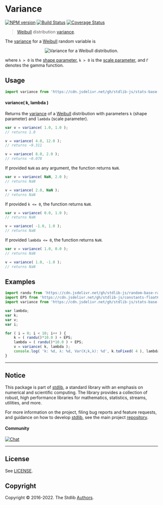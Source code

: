 <!--

@license Apache-2.0

Copyright (c) 2018 The Stdlib Authors.

Licensed under the Apache License, Version 2.0 (the "License");
you may not use this file except in compliance with the License.
You may obtain a copy of the License at

   http://www.apache.org/licenses/LICENSE-2.0

Unless required by applicable law or agreed to in writing, software
distributed under the License is distributed on an "AS IS" BASIS,
WITHOUT WARRANTIES OR CONDITIONS OF ANY KIND, either express or implied.
See the License for the specific language governing permissions and
limitations under the License.

-->

# Variance

[![NPM version][npm-image]][npm-url] [![Build Status][test-image]][test-url] [![Coverage Status][coverage-image]][coverage-url] <!-- [![dependencies][dependencies-image]][dependencies-url] -->

> [Weibull][weibull-distribution] distribution [variance][variance].

<!-- Section to include introductory text. Make sure to keep an empty line after the intro `section` element and another before the `/section` close. -->

<section class="intro">

The [variance][variance] for a [Weibull][weibull-distribution] random variable is

<!-- <equation class="equation" label="eq:weibull_variance" align="center" raw="\operatorname{Var}\left( X \right) = \lambda^2\left[\Gamma\left(1+\frac{2}{k}\right) - \left(\Gamma\left(1+\frac{1}{k}\right)\right)^2\right]" alt="Variance for a Weibull distribution."> -->

<div class="equation" align="center" data-raw-text="\operatorname{Var}\left( X \right) = \lambda^2\left[\Gamma\left(1+\frac{2}{k}\right) - \left(\Gamma\left(1+\frac{1}{k}\right)\right)^2\right]" data-equation="eq:weibull_variance">
    <img src="https://cdn.jsdelivr.net/gh/stdlib-js/stdlib@591cf9d5c3a0cd3c1ceec961e5c49d73a68374cb/lib/node_modules/@stdlib/stats/base/dists/weibull/variance/docs/img/equation_weibull_variance.svg" alt="Variance for a Weibull distribution.">
    <br>
</div>

<!-- </equation> -->

where `λ > 0` is the [shape parameter][shape], `k > 0` is the [scale parameter][scale], and `Γ` denotes the gamma function.

</section>

<!-- /.intro -->

<!-- Package usage documentation. -->



<section class="usage">

## Usage

```javascript
import variance from 'https://cdn.jsdelivr.net/gh/stdlib-js/stats-base-dists-weibull-variance@deno/mod.js';
```

#### variance( k, lambda )

Returns the [variance][variance] of a [Weibull][weibull-distribution] distribution with parameters `k` (shape parameter) and `lambda` (scale parameter).

```javascript
var v = variance( 1.0, 1.0 );
// returns 1.0

v = variance( 4.0, 12.0 );
// returns ~9.311

v = variance( 8.0, 2.0 );
// returns ~0.078
```

If provided `NaN` as any argument, the function returns `NaN`.

```javascript
var v = variance( NaN, 2.0 );
// returns NaN

v = variance( 2.0, NaN );
// returns NaN
```

If provided `k <= 0`, the function returns `NaN`.

```javascript
var v = variance( 0.0, 1.0 );
// returns NaN

v = variance( -1.0, 1.0 );
// returns NaN
```

If provided `lambda <= 0`, the function returns `NaN`.

```javascript
var v = variance( 1.0, 0.0 );
// returns NaN

v = variance( 1.0, -1.0 );
// returns NaN
```

</section>

<!-- /.usage -->

<!-- Package usage notes. Make sure to keep an empty line after the `section` element and another before the `/section` close. -->

<section class="notes">

</section>

<!-- /.notes -->

<!-- Package usage examples. -->

<section class="examples">

## Examples

<!-- eslint no-undef: "error" -->

```javascript
import randu from 'https://cdn.jsdelivr.net/gh/stdlib-js/random-base-randu@deno/mod.js';
import EPS from 'https://cdn.jsdelivr.net/gh/stdlib-js/constants-float64-eps@deno/mod.js';
import variance from 'https://cdn.jsdelivr.net/gh/stdlib-js/stats-base-dists-weibull-variance@deno/mod.js';

var lambda;
var k;
var v;
var i;

for ( i = 0; i < 10; i++ ) {
    k = ( randu()*10.0 ) + EPS;
    lambda = ( randu()*10.0 ) + EPS;
    v = variance( k, lambda );
    console.log( 'k: %d, λ: %d, Var(X;k,λ): %d', k.toFixed( 4 ), lambda.toFixed( 4 ), v.toFixed( 4 ) );
}
```

</section>

<!-- /.examples -->

<!-- Section to include cited references. If references are included, add a horizontal rule *before* the section. Make sure to keep an empty line after the `section` element and another before the `/section` close. -->

<section class="references">

</section>

<!-- /.references -->

<!-- Section for related `stdlib` packages. Do not manually edit this section, as it is automatically populated. -->

<section class="related">

</section>

<!-- /.related -->

<!-- Section for all links. Make sure to keep an empty line after the `section` element and another before the `/section` close. -->


<section class="main-repo" >

* * *

## Notice

This package is part of [stdlib][stdlib], a standard library with an emphasis on numerical and scientific computing. The library provides a collection of robust, high performance libraries for mathematics, statistics, streams, utilities, and more.

For more information on the project, filing bug reports and feature requests, and guidance on how to develop [stdlib][stdlib], see the main project [repository][stdlib].

#### Community

[![Chat][chat-image]][chat-url]

---

## License

See [LICENSE][stdlib-license].


## Copyright

Copyright &copy; 2016-2022. The Stdlib [Authors][stdlib-authors].

</section>

<!-- /.stdlib -->

<!-- Section for all links. Make sure to keep an empty line after the `section` element and another before the `/section` close. -->

<section class="links">

[npm-image]: http://img.shields.io/npm/v/@stdlib/stats-base-dists-weibull-variance.svg
[npm-url]: https://npmjs.org/package/@stdlib/stats-base-dists-weibull-variance

[test-image]: https://github.com/stdlib-js/stats-base-dists-weibull-variance/actions/workflows/test.yml/badge.svg?branch=main
[test-url]: https://github.com/stdlib-js/stats-base-dists-weibull-variance/actions/workflows/test.yml?query=branch:main

[coverage-image]: https://img.shields.io/codecov/c/github/stdlib-js/stats-base-dists-weibull-variance/main.svg
[coverage-url]: https://codecov.io/github/stdlib-js/stats-base-dists-weibull-variance?branch=main

<!--

[dependencies-image]: https://img.shields.io/david/stdlib-js/stats-base-dists-weibull-variance.svg
[dependencies-url]: https://david-dm.org/stdlib-js/stats-base-dists-weibull-variance/main

-->

[chat-image]: https://img.shields.io/gitter/room/stdlib-js/stdlib.svg
[chat-url]: https://gitter.im/stdlib-js/stdlib/

[stdlib]: https://github.com/stdlib-js/stdlib

[stdlib-authors]: https://github.com/stdlib-js/stdlib/graphs/contributors

[umd]: https://github.com/umdjs/umd
[es-module]: https://developer.mozilla.org/en-US/docs/Web/JavaScript/Guide/Modules

[deno-url]: https://github.com/stdlib-js/stats-base-dists-weibull-variance/tree/deno
[umd-url]: https://github.com/stdlib-js/stats-base-dists-weibull-variance/tree/umd
[esm-url]: https://github.com/stdlib-js/stats-base-dists-weibull-variance/tree/esm
[branches-url]: https://github.com/stdlib-js/stats-base-dists-weibull-variance/blob/main/branches.md

[stdlib-license]: https://raw.githubusercontent.com/stdlib-js/stats-base-dists-weibull-variance/main/LICENSE

[weibull-distribution]: https://en.wikipedia.org/wiki/Weibull_distribution

[variance]: https://en.wikipedia.org/wiki/Variance

[shape]: https://en.wikipedia.org/wiki/Shape_parameter

[scale]: https://en.wikipedia.org/wiki/Scale_parameter

</section>

<!-- /.links -->
